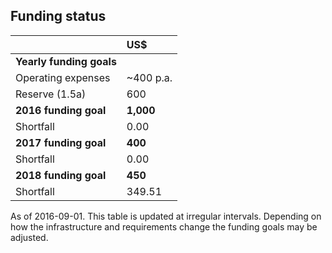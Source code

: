 
## Funding status
|                               | US$       |
|:------------------------------|:----------|
| **Yearly funding goals**      |           |
| Operating expenses            | ~400 p.a. |
| Reserve (1.5a)                | 600       |
|**2016 funding goal**|**1,000**|
|Shortfall|0.00|
|**2017 funding goal**|**400**|
|Shortfall|0.00|
|**2018 funding goal**|**450**|
|Shortfall|349.51|

As of 2016-09-01. This table is updated at irregular
intervals. Depending on how the infrastructure and requirements
change the funding goals may be adjusted.

